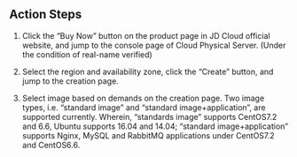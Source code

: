 ## Action Steps

1. Click the “Buy Now” button on the product page in JD Cloud official website, and jump to the console page of Cloud Physical Server. (Under the condition of real-name verified)

2. Select the region and availability zone, click the “Create” button, and jump to the creation page.

3. Select image based on demands on the creation page. Two image types, i.e. “standard image” and “standard image+application”, are supported currently. Wherein, “standards image” supports CentOS7.2 and 6.6, Ubuntu supports 16.04 and 14.04; “standard image+application” supports Nginx, MySQL and RabbitMQ applications under CentOS7.2 and CentOS6.6.
